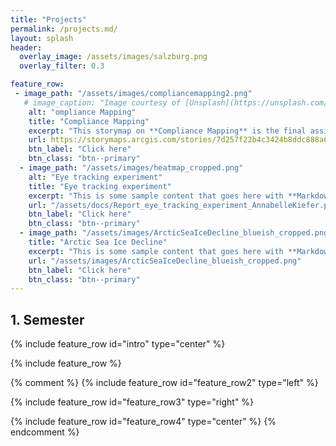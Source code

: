 ```yaml
---
title: "Projects"
permalink: /projects.md/
layout: splash
header:
  overlay_image: /assets/images/salzburg.png
  overlay_filter: 0.3

feature_row:
 - image_path: "/assets/images/compliancemapping2.png" 
   # image_caption: "Image courtesy of [Unsplash](https://unsplash.com/)"
    alt: "ompliance Mapping"
    title: "Compliance Mapping"
    excerpt: "This storymap on **Compliance Mapping** is the final assignment in the Course *Geohumanitarian Action*."
    url: https://storymaps.arcgis.com/stories/7d257f22b4c3424b8ddc888a6cd4669b
    btn_label: "Click here"
    btn_class: "btn--primary"
  - image_path: "/assets/images/heatmap_cropped.png"
    alt: "Eye tracking experiment"
    title: "Eye tracking experiment"
    excerpt: "This is some sample content that goes here with **Markdown** formatting."
    url: "/assets/docs/Report_eye_tracking_experiment_AnnabelleKiefer.pdf"
    btn_label: "Click here"
    btn_class: "btn--primary"
  - image_path: "/assets/images/ArcticSeaIceDecline_blueish_cropped.png"
    title: "Arctic Sea Ice Decline"
    excerpt: "This is some sample content that goes here with **Markdown** formatting."
    url: "/assets/images/ArcticSeaIceDecline_blueish_cropped.png"
    btn_label: "Click here"
    btn_class: "btn--primary"
---
```

<h2>1. Semester</h2>
{% include feature_row id="intro" type="center" %}

{% include feature_row %}

{% comment %}
{% include feature_row id="feature_row2" type="left" %}

{% include feature_row id="feature_row3" type="right" %}

{% include feature_row id="feature_row4" type="center" %}
{% endcomment %}